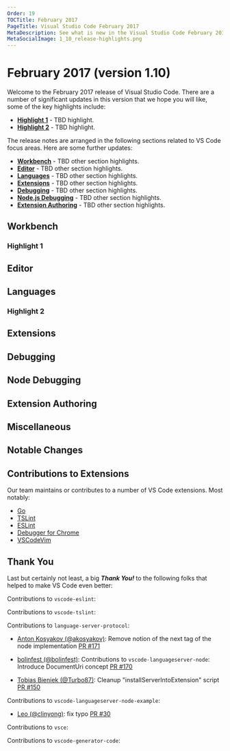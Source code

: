 ```yaml
---
Order: 19
TOCTitle: February 2017
PageTitle: Visual Studio Code February 2017
MetaDescription: See what is new in the Visual Studio Code February 2017 Release (1.10)
MetaSocialImage: 1_10_release-highlights.png
---
```

# February 2017 (version 1.10)

Welcome to the February 2017 release of Visual Studio Code. There are a number of significant updates in this version that we hope you will like, some of the key highlights include:

* **[Highlight 1](#highlight-1)** - TBD highlight.
* **[Highlight 2](#highlight-2)** - TBD highlight.

The release notes are arranged in the following sections related to VS Code focus areas. Here are some further updates:

* **[Workbench](#workbench)** - TBD other section highlights.
* **[Editor](#editor)** - TBD other section highlights.
* **[Languages](#languages)** - TBD other section highlights.
* **[Extensions](#extensions)** - TBD other section highlights.
* **[Debugging](#debugging)** - TBD other section highlights.
* **[Node.js Debugging](#node-debugging)** - TBD other section highlights.
* **[Extension Authoring](#extension-authoring)** - TBD other section highlights.

## Workbench

### Highlight 1

## Editor

## Languages

### Highlight 2

## Extensions

## Debugging

## Node Debugging

## Extension Authoring

## Miscellaneous

## Notable Changes

## Contributions to Extensions

Our team maintains or contributes to a number of VS Code extensions. Most notably:

* [Go](https://marketplace.visualstudio.com/items?itemName=lukehoban.Go)
* [TSLint](https://marketplace.visualstudio.com/items?itemName=eg2.tslint)
* [ESLint](https://marketplace.visualstudio.com/items?itemName=dbaeumer.vscode-eslint)
* [Debugger for Chrome](https://marketplace.visualstudio.com/items?itemName=msjsdiag.debugger-for-chrome)
* [VSCodeVim](https://marketplace.visualstudio.com/items?itemName=vscodevim.vim)

## Thank You

Last but certainly not least, a big *__Thank You!__* to the following folks that helped to make VS Code even better:

Contributions to `vscode-eslint`:

Contributions to `vscode-tslint`: 

Contributions to `language-server-protocol`:

* [Anton Kosyakov (@akosyakov)](https://github.com/akosyakov): Remove notion of the next tag of the node implementation [PR #171](https://github.com/Microsoft/language-server-protocol/pull/171)
* [bolinfest (@bolinfest)](https://github.com/bolinfest): Contributions to `vscode-languageserver-node`: Introduce DocumentUri concept [PR #170](https://github.com/Microsoft/language-server-protocol/pull/170)

* [Tobias Bieniek (@Turbo87)](https://github.com/Turbo87): Cleanup "installServerIntoExtension" script [PR #150](https://github.com/Microsoft/vscode-languageserver-node/pull/150)

Contributions to `vscode-languageserver-node-example`:

* [Leo (@clinyong)](https://github.com/clinyong): fix typo [PR #30](https://github.com/Microsoft/vscode-languageserver-node-example/pull/30)

Contributions to `vsce`:

Contributions to `vscode-generator-code`:

<!-- In-product release notes styles.  Do not modify without also modifying regex in gulpfile.common.js -->
<a id="scroll-to-top" role="button" aria-label="scroll to top" onclick="scroll(0,0); event.preventDefault(); event.stopPropagation()"><span class="icon"></span></a>
<link rel="stylesheet" type="text/css" href="css/inproduct_releasenotes.css"/>